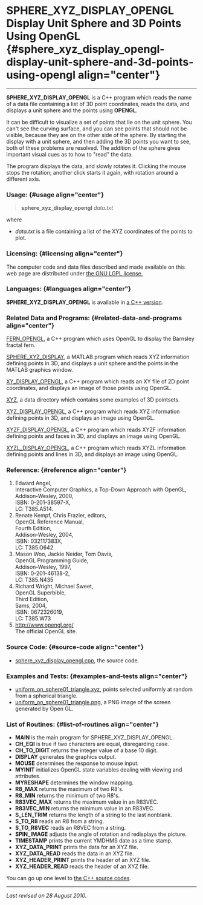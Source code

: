 SPHERE\_XYZ\_DISPLAY\_OPENGL\
Display Unit Sphere and 3D Points Using OpenGL {#sphere_xyz_display_opengl-display-unit-sphere-and-3d-points-using-opengl align="center"}
==============================================

------------------------------------------------------------------------

**SPHERE\_XYZ\_DISPLAY\_OPENGL** is a C++ program which reads the name
of a data file containing a list of 3D point coordinates, reads the
data, and displays a unit sphere and the points using **OPENGL**.

It can be difficult to visualize a set of points that lie on the unit
sphere. You can't see the curving surface, and you can see points that
should not be visible, because they are on the other side of the sphere.
By starting the display with a unit sphere, and then adding the 3D
points you want to see, both of these problems are resolved. The
addition of the sphere gives important visual cues as to how to "read"
the data.

The program displays the data, and slowly rotates it. Clicking the mouse
stops the rotation; another click starts it again, with rotation around
a different axis.

### Usage: {#usage align="center"}

> **sphere\_xyz\_display\_opengl** *data.txt*

where

-   *data.txt* is a file containing a list of the XYZ coordinates of the
    points to plot.

### Licensing: {#licensing align="center"}

The computer code and data files described and made available on this
web page are distributed under [the GNU LGPL
license.](../../txt/gnu_lgpl.txt)

### Languages: {#languages align="center"}

**SPHERE\_XYZ\_DISPLAY\_OPENGL** is available in [a C++
version](../../master/sphere_xyz_display_opengl/sphere_xyz_display_opengl.md).

### Related Data and Programs: {#related-data-and-programs align="center"}

[FERN\_OPENGL](../../master/fern_opengl/fern_opengl.md), a C++
program which uses OpenGL to display the Barnsley fractal fern.

[SPHERE\_XYZ\_DISPLAY](../../m_src/sphere_xyz_display/sphere_xyz_display.md),
a MATLAB program which reads XYZ information defining points in 3D, and
displays a unit sphere and the points in the MATLAB graphics window.

[XY\_DISPLAY\_OPENGL](../../master/xy_display_opengl/xy_display_opengl.md),
a C++ program which reads an XY file of 2D point coordinates, and
displays an image of those points using OpenGL.

[XYZ](../../data/xyz/xyz.md), a data directory which contains some
examples of 3D pointsets.

[XYZ\_DISPLAY\_OPENGL](../../master/xyz_display_opengl/xyz_display_opengl.md),
a C++ program which reads XYZ information defining points in 3D, and
displays an image using OpenGL.

[XYZF\_DISPLAY\_OPENGL](../../master/xyzf_display_opengl/xyzf_display_opengl.md),
a C++ program which reads XYZF information defining points and faces in
3D, and displays an image using OpenGL.

[XYZL\_DISPLAY\_OPENGL](../../master/xyzl_display_opengl/xyzl_display_opengl.md),
a C++ program which reads XYZL information defining points and lines in
3D, and displays an image using OpenGL.

### Reference: {#reference align="center"}

1.  Edward Angel,\
    Interactive Computer Graphics, a Top-Down Approach with OpenGL,\
    Addison-Wesley, 2000,\
    ISBN: 0-201-38597-X,\
    LC: T385.A514.
2.  Renate Kempf, Chris Frazier, editors,\
    OpenGL Reference Manual,\
    Fourth Edition,\
    Addison-Wesley, 2004,\
    ISBN: 032117383X,\
    LC: T385.O642
3.  Mason Woo, Jackie Neider, Tom Davis,\
    OpenGL Programming Guide,\
    Addison-Wesley, 1997,\
    ISBN: 0-201-46138-2,\
    LC: T385.N435
4.  Richard Wright, Michael Sweet,\
    OpenGL Superbible,\
    Third Edition,\
    Sams, 2004,\
    ISBN: 0672326019,\
    LC: T385.W73
5.  <http://www.opengl.org/>\
    The official OpenGL site.

### Source Code: {#source-code align="center"}

-   [sphere\_xyz\_display\_opengl.cpp](sphere_xyz_display_opengl.cpp),
    the source code.

### Examples and Tests: {#examples-and-tests align="center"}

-   [uniform\_on\_sphere01\_triangle.xyz](uniform_on_sphere01_triangle.xyz),
    points selected uniformly at random from a spherical triangle.
-   [uniform\_on\_sphere01\_triangle.png](uniform_on_sphere01_triangle.png),
    a PNG image of the screen generated by Open GL.

### List of Routines: {#list-of-routines align="center"}

-   **MAIN** is the main program for SPHERE\_XYZ\_DISPLAY\_OPENGL.
-   **CH\_EQI** is true if two characters are equal, disregarding case.
-   **CH\_TO\_DIGIT** returns the integer value of a base 10 digit.
-   **DISPLAY** generates the graphics output.
-   **MOUSE** determines the response to mouse input.
-   **MYINIT** initializes OpenGL state variables dealing with viewing
    and attributes.
-   **MYRESHAPE** determines the window mapping.
-   **R8\_MAX** returns the maximum of two R8's.
-   **R8\_MIN** returns the minimum of two R8's.
-   **R83VEC\_MAX** returns the maximum value in an R83VEC.
-   **R83VEC\_MIN** returns the minimum value in an R83VEC.
-   **S\_LEN\_TRIM** returns the length of a string to the last
    nonblank.
-   **S\_TO\_R8** reads an R8 from a string.
-   **S\_TO\_R8VEC** reads an R8VEC from a string.
-   **SPIN\_IMAGE** adjusts the angle of rotation and redisplays the
    picture.
-   **TIMESTAMP** prints the current YMDHMS date as a time stamp.
-   **XYZ\_DATA\_PRINT** prints the data for an XYZ file.
-   **XYZ\_DATA\_READ** reads the data in an XYZ file.
-   **XYZ\_HEADER\_PRINT** prints the header of an XYZ file.
-   **XYZ\_HEADER\_READ** reads the header of an XYZ file.

You can go up one level to [the C++ source codes](../cpp_src.md).

------------------------------------------------------------------------

*Last revised on 28 August 2010.*
